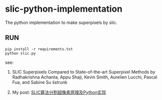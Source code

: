 # slic-python-implementation
The python implementation to make superpixels by slic.

## RUN

    pip install -r requirements.txt
    python slic.py

see:

1. SLIC Superpixels Compared to State-of-the-art Superpixel Methods
  by Radhakrishna Achanta, Appu Shaji, Kevin Smith, Aurelien Lucchi, Pascal Fua, and Sabine Su ̈sstrunk

2. My post: [SLIC算法分割超像素原理及Python实现](https://www.kawabangga.com/posts/1923)
